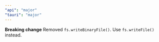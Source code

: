 ```yaml
---
"api": "major"
"tauri": "major"
---
```


**Breaking change** Removed `fs.writeBinaryFile()`. Use `fs.writeFile()` instead.
